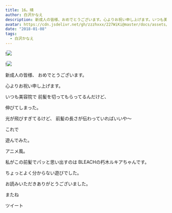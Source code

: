 ```yaml
---
title: 16。晴
author: 白沢かなえ
description: 新成人の皆様、おめでとうございます。心よりお祝い申し上げます。いつも美容院で前髪を切ってもらってるんだけど、伸びてしまった。光...
avatar: https://cdn.jsdelivr.net/gh/zzzhxxx/227WiKi@master/docs/assets/photo/avatar/kanae.jpg
date: "2018-01-08"
tags:
  - 白沢かなえ
---
```


!![](https://cdn.jsdelivr.net/gh/zzzhxxx/227WiKi-image@master/blog-image/kanae-2018-01-08_1.jpg)

!![](https://cdn.jsdelivr.net/gh/zzzhxxx/227WiKi-image@master/blog-image/kanae-2018-01-08_2.jpg)







新成人の皆様、
おめでとうございます。

心よりお祝い申し上げます。
















いつも美容院で
前髪を切ってもらってるんだけど、


伸びてしまった。






光が飛びすぎてるけど、
前髪の長さが伝わっていればいいや〜












これで



遊んでみた。






アニメ風。

私がこの前髪でパッと思い出すのは
BLEACHの朽木ルキアちゃんです。







ちょっとよく分からない遊びでした。








お読みいただきありがとうございました。

またね


ツイート



